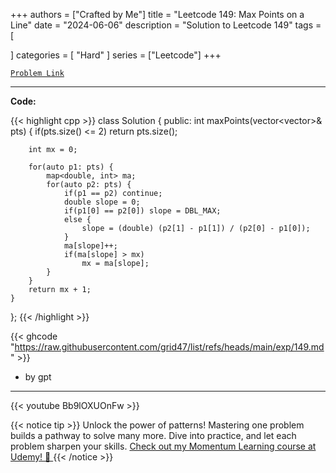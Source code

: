 
+++
authors = ["Crafted by Me"]
title = "Leetcode 149: Max Points on a Line"
date = "2024-06-06"
description = "Solution to Leetcode 149"
tags = [
    
]
categories = [
    "Hard"
]
series = ["Leetcode"]
+++



[`Problem Link`](https://leetcode.com/problems/max-points-on-a-line/description/)

---

**Code:**

{{< highlight cpp >}}
class Solution {
public:
    int maxPoints(vector<vector<int>>& pts) {
        if(pts.size() <= 2) return pts.size();
        
        int mx = 0;
        
        for(auto p1: pts) {
            map<double, int> ma;
            for(auto p2: pts) {
                if(p1 == p2) continue;
                double slope = 0;
                if(p1[0] == p2[0]) slope = DBL_MAX;
                else {
                    slope = (double) (p2[1] - p1[1]) / (p2[0] - p1[0]);
                }
                ma[slope]++;
                if(ma[slope] > mx)
                    mx = ma[slope];
            }
        }
        return mx + 1;
    }
};
{{< /highlight >}}


{{< ghcode "https://raw.githubusercontent.com/grid47/list/refs/heads/main/exp/149.md" >}}
- by gpt
        
---
{{< youtube Bb9lOXUOnFw >}}

{{< notice tip >}}
Unlock the power of patterns! Mastering one problem builds a pathway to solve many more. Dive into practice, and let each problem sharpen your skills. [Check out my Momentum Learning course at Udemy! 🚀 ](https://www.udemy.com/course/algorithms-and-data-structures-in-cpp/)
{{< /notice >}}

